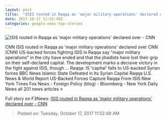 ```yaml
---
layout: post
title:  "ISIS routed in Raqqa as 'major military operations' declared over - CNN"
date: 2017-10-17 11:52:49Z
categories: google-news-top-stories
---
```


![ISIS routed in Raqqa as 'major military operations' declared over - CNN](http://cdn.cnn.com/cnnnext/dam/assets/171017093728-01-raqqa-1016-super-tease.jpg)

CNN ISIS routed in Raqqa as 'major military operations' declared over CNN (CNN) US-backed forces fighting ISIS in Raqqa say "major military operations" in the city have ended and that the jihadists have lost their grip on their self-declared capital. The development marks a decisive victory in the fight against ISIS, though ... Raqqa: IS 'capital' falls to US-backed Syrian forces BBC News Islamic State Defeated in Its Syrian Capital Raqqa U.S. News & World Report US-Backed Forces Capture Raqqa From ISIS New York Times Fox News - Foreign Policy (blog) - Bloomberg - New York Daily News all 201 news articles »


Full story on F3News: [ISIS routed in Raqqa as 'major military operations' declared over - CNN](http://www.f3nws.com/n/HBY3QF)

> Posted on: Tuesday, October 17, 2017 11:52:49 AM
